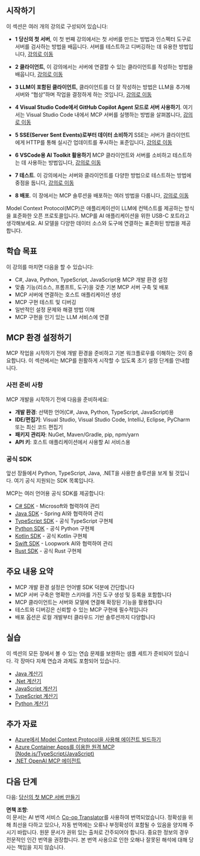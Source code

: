 <!--
CO_OP_TRANSLATOR_METADATA:
{
  "original_hash": "f77fa364511cb670d6262d119d56f562",
  "translation_date": "2025-06-11T09:04:03+00:00",
  "source_file": "03-GettingStarted/README.md",
  "language_code": "ko"
}
-->
## 시작하기  

이 섹션은 여러 개의 강의로 구성되어 있습니다:

- **1 당신의 첫 서버**, 이 첫 번째 강의에서는 첫 서버를 만드는 방법과 인스펙터 도구로 서버를 검사하는 방법을 배웁니다. 서버를 테스트하고 디버깅하는 데 유용한 방법입니다, [강의로 이동](/03-GettingStarted/01-first-server/README.md)

- **2 클라이언트**, 이 강의에서는 서버에 연결할 수 있는 클라이언트를 작성하는 방법을 배웁니다, [강의로 이동](/03-GettingStarted/02-client/README.md)

- **3 LLM이 포함된 클라이언트**, 클라이언트를 더 잘 작성하는 방법은 LLM을 추가해 서버와 “협상”하며 작업을 결정하게 하는 것입니다, [강의로 이동](/03-GettingStarted/03-llm-client/README.md)

- **4 Visual Studio Code에서 GitHub Copilot Agent 모드로 서버 사용하기**. 여기서는 Visual Studio Code 내에서 MCP 서버를 실행하는 방법을 살펴봅니다, [강의로 이동](/03-GettingStarted/04-vscode/README.md)

- **5 SSE(Server Sent Events)로부터 데이터 소비하기** SSE는 서버가 클라이언트에게 HTTP를 통해 실시간 업데이트를 푸시하는 표준입니다, [강의로 이동](/03-GettingStarted/05-sse-server/README.md)

- **6 VSCode용 AI Toolkit 활용하기** MCP 클라이언트와 서버를 소비하고 테스트하는 데 사용하는 방법입니다, [강의로 이동](/03-GettingStarted/06-aitk/README.md)

- **7 테스트**. 이 강의에서는 서버와 클라이언트를 다양한 방법으로 테스트하는 방법에 중점을 둡니다, [강의로 이동](/03-GettingStarted/07-testing/README.md)

- **8 배포**. 이 장에서는 MCP 솔루션을 배포하는 여러 방법을 다룹니다, [강의로 이동](/03-GettingStarted/08-deployment/README.md)


Model Context Protocol(MCP)은 애플리케이션이 LLM에 컨텍스트를 제공하는 방식을 표준화한 오픈 프로토콜입니다. MCP를 AI 애플리케이션을 위한 USB-C 포트라고 생각해보세요. AI 모델을 다양한 데이터 소스와 도구에 연결하는 표준화된 방법을 제공합니다.

## 학습 목표

이 강의를 마치면 다음을 할 수 있습니다:

- C#, Java, Python, TypeScript, JavaScript용 MCP 개발 환경 설정
- 맞춤 기능(리소스, 프롬프트, 도구)을 갖춘 기본 MCP 서버 구축 및 배포
- MCP 서버에 연결하는 호스트 애플리케이션 생성
- MCP 구현 테스트 및 디버깅
- 일반적인 설정 문제와 해결 방법 이해
- MCP 구현을 인기 있는 LLM 서비스에 연결

## MCP 환경 설정하기

MCP 작업을 시작하기 전에 개발 환경을 준비하고 기본 워크플로우를 이해하는 것이 중요합니다. 이 섹션에서는 MCP를 원활하게 시작할 수 있도록 초기 설정 단계를 안내합니다.

### 사전 준비 사항

MCP 개발을 시작하기 전에 다음을 준비하세요:

- **개발 환경**: 선택한 언어(C#, Java, Python, TypeScript, JavaScript)용
- **IDE/편집기**: Visual Studio, Visual Studio Code, IntelliJ, Eclipse, PyCharm 또는 최신 코드 편집기
- **패키지 관리자**: NuGet, Maven/Gradle, pip, npm/yarn
- **API 키**: 호스트 애플리케이션에서 사용할 AI 서비스용

### 공식 SDK

앞선 장들에서 Python, TypeScript, Java, .NET을 사용한 솔루션을 보게 될 것입니다. 여기 공식 지원되는 SDK 목록입니다.

MCP는 여러 언어용 공식 SDK를 제공합니다:
- [C# SDK](https://github.com/modelcontextprotocol/csharp-sdk) - Microsoft와 협력하여 관리
- [Java SDK](https://github.com/modelcontextprotocol/java-sdk) - Spring AI와 협력하여 관리
- [TypeScript SDK](https://github.com/modelcontextprotocol/typescript-sdk) - 공식 TypeScript 구현체
- [Python SDK](https://github.com/modelcontextprotocol/python-sdk) - 공식 Python 구현체
- [Kotlin SDK](https://github.com/modelcontextprotocol/kotlin-sdk) - 공식 Kotlin 구현체
- [Swift SDK](https://github.com/modelcontextprotocol/swift-sdk) - Loopwork AI와 협력하여 관리
- [Rust SDK](https://github.com/modelcontextprotocol/rust-sdk) - 공식 Rust 구현체

## 주요 내용 요약

- MCP 개발 환경 설정은 언어별 SDK 덕분에 간단합니다
- MCP 서버 구축은 명확한 스키마를 가진 도구 생성 및 등록을 포함합니다
- MCP 클라이언트는 서버와 모델에 연결해 확장된 기능을 활용합니다
- 테스트와 디버깅은 신뢰할 수 있는 MCP 구현에 필수적입니다
- 배포 옵션은 로컬 개발부터 클라우드 기반 솔루션까지 다양합니다

## 실습

이 섹션의 모든 장에서 볼 수 있는 연습 문제를 보완하는 샘플 세트가 준비되어 있습니다. 각 장마다 자체 연습과 과제도 포함되어 있습니다.

- [Java 계산기](./samples/java/calculator/README.md)
- [.Net 계산기](../../../03-GettingStarted/samples/csharp)
- [JavaScript 계산기](./samples/javascript/README.md)
- [TypeScript 계산기](./samples/typescript/README.md)
- [Python 계산기](../../../03-GettingStarted/samples/python)

## 추가 자료

- [Azure에서 Model Context Protocol을 사용해 에이전트 빌드하기](https://learn.microsoft.com/azure/developer/ai/intro-agents-mcp)
- [Azure Container Apps를 이용한 원격 MCP (Node.js/TypeScript/JavaScript)](https://learn.microsoft.com/samples/azure-samples/mcp-container-ts/mcp-container-ts/)
- [.NET OpenAI MCP 에이전트](https://learn.microsoft.com/samples/azure-samples/openai-mcp-agent-dotnet/openai-mcp-agent-dotnet/)

## 다음 단계

다음: [당신의 첫 MCP 서버 만들기](/03-GettingStarted/01-first-server/README.md)

**면책 조항**:  
이 문서는 AI 번역 서비스 [Co-op Translator](https://github.com/Azure/co-op-translator)를 사용하여 번역되었습니다. 정확성을 위해 최선을 다하고 있으나, 자동 번역에는 오류나 부정확성이 포함될 수 있음을 양지해 주시기 바랍니다. 원문 문서가 권위 있는 출처로 간주되어야 합니다. 중요한 정보의 경우 전문적인 인간 번역을 권장합니다. 본 번역 사용으로 인한 오해나 잘못된 해석에 대해 당사는 책임을 지지 않습니다.